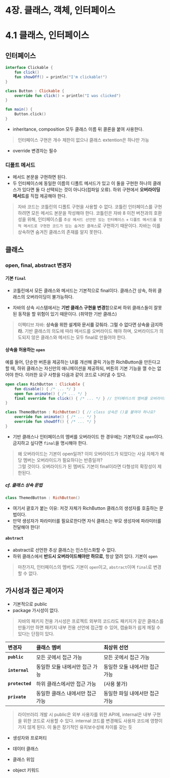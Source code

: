 # 4장. 클래스, 객체, 인터페이스

# 4.1 클래스, 인터페이스

## 인터페이스

```kotlin
interface Clickable {
    fun click()
    fun showOff() = println("I'm clickable!")
}

class Button : Clickable {
    override fun click() = println("I was clicked")
}

fun main() {
    Button.click()
}
```

- inheritance, composition 모두 클래스 이름 뒤 콜론을 붙여 사용한다.

> 인터페이스 구현은 개수 제한이 없으나 클래스 extention은 하나만 가능

- override 변경자는 필수

### 디폴트 메서드

- 메서드 본문을 구현하면 된다.
- 두 인터페이스에 동일한 이름의 디폴트 메서드가 있고 이 둘을 구현한 하나의 클래스가 있다면 둘 다 선택되는 것이 아니다(컴파일 오류). 하위 구현에서 **오버라이딩 메서드**를 직접 제공해야 한다.

> 자바 코드는 코틀린의 디폴트 구현을 사용할 수 없다. 코틀린 인터페이스를 구현하려면 모든 메서드 본문을 작성해야 한다. 코틀린은 자바 8 이전 버전과의 호환성을 위해, 인터페이스를 `추상 메서드 선언만 있는 인터페이스` + `디폴트 메서드를 정적 메서드로 구현한 코드가 있는 숨겨진 클래스`로 구현하기 때문이다. 자바는 이를 상속하면 숨겨진 클래스의 존재를 알지 못한다.

## 클래스

### open, final, abstract 변경자

#### 기본 `final`

- 코틀린에서 모든 클래스와 메서드는 기본적으로 final이다. 클래스간 상속, 하위 클래스의 오버라이딩이 불가능하다.

- 자바의 상속 시스템에서는 **기반 클래스 구현을 변경**함으로써 하위 클래스들이 잘못된 동작을 할 위험이 있기 때문이다. (취약한 기반 클래스)

> 이펙티브 자바: **상속을 위한 설계와 문서를 갖춰라. 그럴 수 없다면 상속을 금지하라.** 기반 클래스의 의도에 따라 메서드를 오버라이드 해야 하며, 오버라이드가 의도되지 않은 클래스와 메서드는 모두 final로 만들어야 한다.

#### 상속을 허용하는 `open`

예를 들어, 단순한 버튼을 제공하는 UI를 개선해 클릭 가능한 RichButton을 만든다고 할 때, 하위 클래스는 자신만의 애니메이션을 제공하되, 버튼의 기본 기능을 깰 수는 없어야 한다. 이러한 요구 사항을 다음과 같이 코드로 나타낼 수 있다.

```kotlin
open class RichButton : Clickable {
    fun disable() { /* ... */ }
    open fun animate() { /* ... */ }
    final override fun click() { /* ... */ } // 인터페이스의 멤버를 오버라이드 한 경우에는 기본적으로 open
}

class ThemedButton : RichButton() { // class 상속은 ()을 붙여야 하나요?
    override fun animate() { /* ... */ }
    override fun showOff() { /* ... */ }
}
```

- 기반 클래스나 인터페이스의 멤버를 오버라이드 한 경우에는 기본적으로 `open`이다. 금지하고 싶다면 `final`을 명시해야 한다.

> 왜 오버라이드는 기본이 open일까? 이미 오버라이드가 되었다는 사실 자체가 해당 멤버는 오버라이드가 필요하다는 반증일까?  
> 그럴 것이다. 오버라이드가 된 멤버도 기본이 final이라면 다형성의 확장성이 제한된다.

##### cf. 클래스 상속 문법

```kotlin
class ThemedButton : RichButton()
```

- 여기서 괄호가 붙는 이유: 저것 자체가 RichButton 클래스의 생성자를 호출하는 문법이다.
- 만약 생성자가 파라미터를 필요로한다면 자식 클래스는 부모 생성자에 파라미터를 전달해야 한다!

#### `abstract`

- abstract로 선언한 추상 클래스는 인스턴스화할 수 없다.
- 하위 클래스에서 **반드시 오버라이드해야만 하므로**, 항상 열려 있다. 기본이 `open`

> 마찬가지, 인터페이스의 멤버도 기본이 `open`이고, `abstract`이며  `final`로 변경할 수 없다.

## 가시성과 접근 제어자

- 기본적으로 public
- package 가시성이 없다.

> 자바의 패키지 전용 가시성은 프로젝트 외부의 코드라도 패키지가 같은 클래스를 만들기만 하면 패키지 내부 전용 선언에 접근할 수 있어, 캡슐화가 쉽게 깨질 수 있다는 단점이 있다.

| 변경자 | 클래스 멤버 | 최상위 선언 |
| :--- | :--- | :--- |
| **`public`** | 모든 곳에서 접근 가능 | 모든 곳에서 접근 가능 |
| **`internal`** | 동일한 모듈 내에서만 접근 가능 | 동일한 모듈 내에서만 접근 가능 |
| **`protected`** | 하위 클래스에서만 접근 가능 | (사용 불가) |
| **`private`** | 동일한 클래스 내에서만 접근 가능 | 동일한 파일 내에서만 접근 가능 |

> 라이브러리 개발 시 public은 외부 사용자를 위한 API에, internal은 내부 구현을 위한 코드로 사용할 수 있다. internal 코드를 변경해도 사용자 코드에 영향이 가지 않게 된다. 이 둘은 장기적인 유지보수성에 차이를 갖는 듯

- 생성자와 프로퍼티

- 데이터 클래스

- 클래스 위임

- object 키워드
